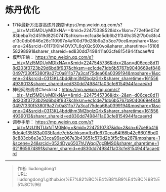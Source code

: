 # 炼丹优化


- 17种最新方法提高炼丹速度https://mp.weixin.qq.com/s?__biz=MzI5MDUyMDIxNA==&mid=2247533852&idx=1&sn=772ef6e07af83beba7e24519d8250747&chksm=ec1ca8e5db6b21f349c352f7b0c8fc4e13c0db0646e26c110997e4af00d79d28b9a2b3ce79ce&mpshare=1&scene=24&srcid=01170Kih4OVX7L6qXQcS0Xwo&sharer_sharetime=1610858298991&sharer_shareid=ed830dd7498411a03cfe8154944facae#rd 
- 模型压缩： https://mp.weixin.qq.com/s?__biz=MzI5MDUyMDIxNA==&mid=2247545736&idx=2&sn=d06cec8d118d203f3723b29d6bd8f937&chksm=ec1cde71db6b5767b9040669ef8480497f330f5380f9a27c0a811b77a3caf75dea66a0399194&mpshare=1&scene=24&srcid=0313KL4bddjhm3M2bgIzGrlx&sharer_sharetime=1615564939013&sharer_shareid=ed830dd7498411a03cfe8154944facae#rd
- 神经网络调试Checklist：https://mp.weixin.qq.com/s?__biz=MzI5MDUyMDIxNA==&mid=2247545736&idx=2&sn=d06cec8d118d203f3723b29d6bd8f937&chksm=ec1cde71db6b5767b9040669ef8480497f330f5380f9a27c0a811b77a3caf75dea66a0399194&mpshare=1&scene=24&srcid=0313KL4bddjhm3M2bgIzGrlx&sharer_sharetime=1615564939013&sharer_shareid=ed830dd7498411a03cfe8154944facae#rd
- 调参手册： https://mp.weixin.qq.com/s?__biz=MzU1NTUxNTM0Mg==&mid=2247510737&idx=2&sn=67ce8b4166de4e135f83a003b1ade7eb&chksm=fbd1c670cca64f66b42e66018bd08c883cb6e3e33cca96ac067e3b43651c570d2b3f5c5ba287&mpshare=1&scene=24&srcid=0524Dyu6507hUWqqi7gcBMS0&sharer_sharetime=1621865674891&sharer_shareid=ed830dd7498411a03cfe8154944facae#rd



---

> 作者: liudongdong1  
> URL: liudongdong1.github.io/%E7%82%BC%E4%B8%B9%E4%BC%98%E5%8C%96/  

